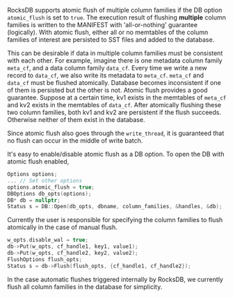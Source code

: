 RocksDB supports atomic flush of multiple column families if the DB option `atomic_flush` is set to `true`. The execution result of flushing **multiple** column families is written to the MANIFEST with 'all-or-nothing' guarantee (logically). With atomic flush, either all or no memtables of the column families of interest are persisted to SST files and added to the database.

This can be desirable if data in multiple column families must be consistent with each other. For example, imagine there is one metadata column family `meta_cf`, and a data column family `data_cf`. Every time we write a new record to `data_cf`, we also write its metadata to `meta_cf`. `meta_cf` and `data_cf` must be flushed atomically. Database becomes inconsistent if one of them is persisted but the other is not. Atomic flush provides a good guarantee. Suppose at a certain time, kv1 exists in the memtables of `meta_cf` and kv2 exists in the memtables of `data_cf`. After atomically flushing these two column families, both kv1 and kv2 are persistent if the flush succeeds. Otherwise neither of them exist in the database.

Since atomic flush also goes through the `write_thread`, it is guaranteed that no flush can occur in the middle of write batch.

It's easy to enable/disable atomic flush as a DB option.
To open the DB with atomic flush enabled,
```cpp
Options options;
... // Set other options
options.atomic_flush = true;
DBOptions db_opts(options);
DB* db = nullptr;
Status s = DB::Open(db_opts, dbname, column_families, &handles, &db);
```

Currently the user is responsible for specifying the column families to flush atomically in the case of manual flush.
```cpp
w_opts.disable_wal = true;
db->Put(w_opts, cf_handle1, key1, value1);
db->Put(w_opts, cf_handle2, key2, value2);
FlushOptions flush_opts;
Status s = db->Flush(flush_opts, {cf_handle1, cf_handle2});
```

In the case automatic flushes triggered internally by RocksDB, we currently flush all column families in the database for simplicity.